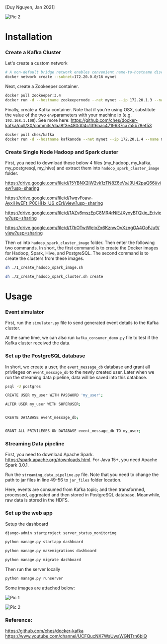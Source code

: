 
[Duy Nguyen, Jan 2021]

![Pic 2](https://github.com/d222nguy/server-status-data-pipeline/blob/master/pics/Spark%20Hadoop%20project%20walkthrough.png?raw=true)

# Installation

### Create a Kafka Cluster

Let's create a custom network

```bash
# A non-default bridge network enables convenient name-to-hostname discovery
docker network create --subnet=172.20.0.0/16 mynet
```
Next, create a Zookeeper container.

```bash
docker pull zookeeper:3.4
docker run -d --hostname zookeepernode --net mynet --ip 172.20.1.3 --name my_zookeeper --publish 2181:2181 zookeeper:3.4
```

Finally, create a Kafka container. Note that if you're using OSX, substitute the value of the two `env`parameters with your machine ip (e.g. `192.168.1.100`). See more here: https://github.com/ches/docker-kafka/pull/30/commits/daa8f3e480d04c13f6aac4719637ca7a5b78ef53
```bash
docker pull ches/kafka
docker run -d --hostname kafkanode --net mynet --ip 172.20.1.4 --name my_kafka --publish 9092:9092 --publish 7203:7203 --env KAFKA_ADVERTISED_HOST_NAME=10.32.161.205 --env ZOOKEEPER_IP=10.32.161.205 ches/kafka 
```

### Create Single Node Hadoop and Spark cluster

First, you need to download these below 4 files (my_hadoop, my_kafka, my_postgresql, my_hive) and extract them into `hadoop_spark_cluster_image` folder.

https://drive.google.com/file/d/15YBNX2iW2vk1zTN8Z6eVsJ9U42paQ66i/view?usp=sharing

https://drive.google.com/file/d/1wqvFoaw-AyxiHwEFt_P00HHx_U6_cErI/view?usp=sharing

https://drive.google.com/file/d/1AZv6mszEpC8MR4rNiEJXyoyBTQkiq_Er/view?usp=sharing

https://drive.google.com/file/d/17bOTwtWeloZx6KznwOvXzngOA4OoFJu9/view?usp=sharing

Then
`cd` into `hadoop_spark_cluster_image` folder. Then enter the following two commands. In short, the first command is to create the Docker images for Hadoop, Spark, Hive, and PostgreSQL. The second command is to create the clusters from these images.

```bash
sh ./1_create_hadoop_spark_image.sh

sh ./2_create_hadoop_spark_cluster.sh create
```

# Usage

### Event simulator

First, run the `simulator.py` file to send generated event details to the Kafka cluster.

At the same time, we can also run `kafka_consumer_demo.py` file to test if the Kafka cluster received the data.

### Set up the PostgreSQL database

In short, we create a user, the `event_message_db` database and grant all privileges on `event_message_db` to the newly created user. Later when we run the streaming data pipeline, data will be saved into this database.
```bash
psql -U postgres

CREATE USER my_user WITH PASSWORD 'my_user';

ALTER USER my_user WITH SUPERUSER;


CREATE DATABASE event_message_db;


GRANT ALL PRIVILEGES ON DATABASE event_message_db TO my_user;
``` 
### Streaming Data pipeline
First, you need to download Apache Spark. https://spark.apache.org/downloads.html. For Java 15+, you need Apache Spark 3.0.1.

Run the `streaming_data_pipeline.py` file. Note that you need to change the path to jar files in line 49-56 to `jar_files` folder location. 

Here, events are consumed from Kafka topic; and then transformed, processed, aggreated and then stored in PostgreSQL database. Meanwhile, raw data is stored in the HDFS.


### Set up the web app

Setup the dashboard
```bash
django-admin startproject server_status_monitoring

python manage.py startapp dashboard

python manage.py makemigrations dashboard

python manage.py migrate dashboard

```
Then run the server locally
```bash
python manage.py runserver
```

Some images are attached below:

![Pic 1](https://github.com/d222nguy/server-status-data-pipeline/blob/master/pics/pic1.png?raw=true)

![Pic 2](https://github.com/d222nguy/server-status-data-pipeline/blob/master/pics/pic2.png?raw=true)


### Reference: 
https://github.com/ches/docker-kafka
https://www.youtube.com/channel/UCFQucNX7WsUwaWGNTrn6bIQ
